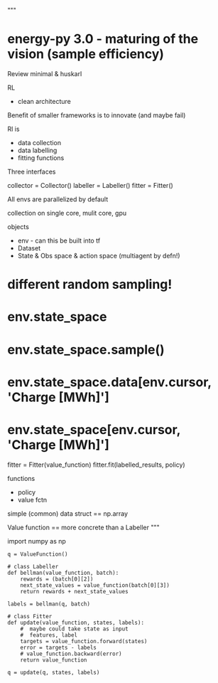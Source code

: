 """
# energy-py 3.0 - maturing of the vision (sample efficiency)
Review minimal & huskarl

RL
- clean architecture

Benefit of smaller frameworks is to innovate (and maybe fail)

Rl is
- data collection
- data labelling
- fitting functions

Three interfaces

collector = Collector()
labeller = Labeller() 
fitter = Fitter()

All envs are parallelized by default

collection on single core, mulit core, gpu

objects
- env - can this be built into tf
- Dataset
- State & Obs space & action space (multiagent by defn!)
# different random sampling!

# env.state_space
# env.state_space.sample()
# env.state_space.data[env.cursor, 'Charge [MWh]']
# env.state_space[env.cursor, 'Charge [MWh]']

fitter = Fitter(value_function)
fitter.fit(labelled_results, policy)

functions
- policy
- value fctn

simple (common) data struct == np.array

Value function == more concrete than a Labeller
"""

import numpy as np


    q = ValueFunction()

    # class Labeller
    def bellman(value_function, batch):
        rewards = (batch[0][2])
        next_state_values = value_function(batch[0][3])
        return rewards + next_state_values

    labels = bellman(q, batch)

    # class Fitter
    def update(value_function, states, labels):
        #  maybe could take state as input
        #  features, label
        targets = value_function.forward(states)
        error = targets - labels
        # value_function.backward(error)
        return value_function

    q = update(q, states, labels)
